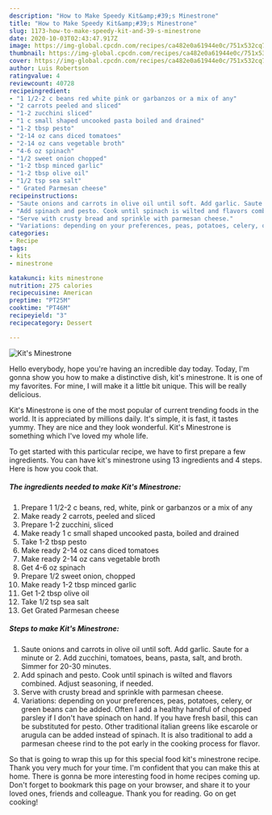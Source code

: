 ```yaml
---
description: "How to Make Speedy Kit&amp;#39;s Minestrone"
title: "How to Make Speedy Kit&amp;#39;s Minestrone"
slug: 1173-how-to-make-speedy-kit-and-39-s-minestrone
date: 2020-10-03T02:43:47.917Z
image: https://img-global.cpcdn.com/recipes/ca482e0a61944e0c/751x532cq70/kits-minestrone-recipe-main-photo.jpg
thumbnail: https://img-global.cpcdn.com/recipes/ca482e0a61944e0c/751x532cq70/kits-minestrone-recipe-main-photo.jpg
cover: https://img-global.cpcdn.com/recipes/ca482e0a61944e0c/751x532cq70/kits-minestrone-recipe-main-photo.jpg
author: Luis Robertson
ratingvalue: 4
reviewcount: 40728
recipeingredient:
- "1 1/2-2 c beans red white pink or garbanzos or a mix of any"
- "2 carrots peeled and sliced"
- "1-2 zucchini sliced"
- "1 c small shaped uncooked pasta boiled and drained"
- "1-2 tbsp pesto"
- "2-14 oz cans diced tomatoes"
- "2-14 oz cans vegetable broth"
- "4-6 oz spinach"
- "1/2 sweet onion chopped"
- "1-2 tbsp minced garlic"
- "1-2 tbsp olive oil"
- "1/2 tsp sea salt"
- " Grated Parmesan cheese"
recipeinstructions:
- "Saute onions and carrots in olive oil until soft. Add garlic. Saute for a minute or 2. Add zucchini, tomatoes, beans, pasta, salt, and broth. Simmer for 20-30 minutes."
- "Add spinach and pesto. Cook until spinach is wilted and flavors combined. Adjust seasoning, if needed."
- "Serve with crusty bread and sprinkle with parmesan cheese."
- "Variations: depending on your preferences, peas, potatoes, celery, or green beans can be added. Often I add a healthy handful of chopped parsley if I don&#39;t have spinach on hand. If you have fresh basil, this can be substituted for pesto. Other traditional italian greens like escarole or arugula can be added instead of spinach. It is also traditional to add a parmesan cheese rind to the pot early in the cooking process for flavor."
categories:
- Recipe
tags:
- kits
- minestrone

katakunci: kits minestrone 
nutrition: 275 calories
recipecuisine: American
preptime: "PT25M"
cooktime: "PT46M"
recipeyield: "3"
recipecategory: Dessert

---
```



![Kit&#39;s Minestrone](https://img-global.cpcdn.com/recipes/ca482e0a61944e0c/751x532cq70/kits-minestrone-recipe-main-photo.jpg)

Hello everybody, hope you're having an incredible day today. Today, I'm gonna show you how to make a distinctive dish, kit&#39;s minestrone. It is one of my favorites. For mine, I will make it a little bit unique. This will be really delicious.

Kit&#39;s Minestrone is one of the most popular of current trending foods in the world. It is appreciated by millions daily. It's simple, it is fast, it tastes yummy. They are nice and they look wonderful. Kit&#39;s Minestrone is something which I've loved my whole life.




To get started with this particular recipe, we have to first prepare a few ingredients. You can have kit&#39;s minestrone using 13 ingredients and 4 steps. Here is how you cook that.

<!--inarticleads1-->

##### The ingredients needed to make Kit&#39;s Minestrone:

1. Prepare 1 1/2-2 c beans, red, white, pink or garbanzos or a mix of any
1. Make ready 2 carrots, peeled and sliced
1. Prepare 1-2 zucchini, sliced
1. Make ready 1 c small shaped uncooked pasta, boiled and drained
1. Take 1-2 tbsp pesto
1. Make ready 2-14 oz cans diced tomatoes
1. Make ready 2-14 oz cans vegetable broth
1. Get 4-6 oz spinach
1. Prepare 1/2 sweet onion, chopped
1. Make ready 1-2 tbsp minced garlic
1. Get 1-2 tbsp olive oil
1. Take 1/2 tsp sea salt
1. Get  Grated Parmesan cheese




<!--inarticleads2-->

##### Steps to make Kit&#39;s Minestrone:

1. Saute onions and carrots in olive oil until soft. Add garlic. Saute for a minute or 2. Add zucchini, tomatoes, beans, pasta, salt, and broth. Simmer for 20-30 minutes.
1. Add spinach and pesto. Cook until spinach is wilted and flavors combined. Adjust seasoning, if needed.
1. Serve with crusty bread and sprinkle with parmesan cheese.
1. Variations: depending on your preferences, peas, potatoes, celery, or green beans can be added. Often I add a healthy handful of chopped parsley if I don&#39;t have spinach on hand. If you have fresh basil, this can be substituted for pesto. Other traditional italian greens like escarole or arugula can be added instead of spinach. It is also traditional to add a parmesan cheese rind to the pot early in the cooking process for flavor.




So that is going to wrap this up for this special food kit&#39;s minestrone recipe. Thank you very much for your time. I'm confident that you can make this at home. There is gonna be more interesting food in home recipes coming up. Don't forget to bookmark this page on your browser, and share it to your loved ones, friends and colleague. Thank you for reading. Go on get cooking!
